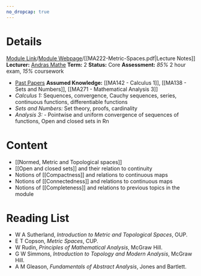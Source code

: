 ```yaml
---
no_dropcap: true
---
```

# Details
[Module Link](https://courses.warwick.ac.uk/modules/2024/MA222-10)/[Module Webpage](https://warwick.ac.uk/fac/sci/maths/currentstudents/ughandbook/ext/ma222/)/[[MA222-Metric-Spaces.pdf|Lecture Notes]]
**Lecturer:** [Andras Mathe](https://warwick.ac.uk/fac/sci/maths/people/staff/Andras_Mathe/)
**Term:** 2
**Status:** Core
**Assessment:** *85%* 2 hour exam, *15%* coursework
- [Past Papers](https://warwick.ac.uk/exampapers?q=MA222)
**Assumed Knowledge:** [[MA142 - Calculus 1]], [[MA138 - Sets and Numbers]], [[MA271 - Mathematical Analysis 3]]
- *Calculus 1:* Sequences, convergence, Cauchy sequences, series, continuous functions, differentiable functions 
- *Sets and Numbers:* Set theory, proofs, cardinality
- *Analysis 3:* - Pointwise and uniform convergence of sequences of functions, Open and closed sets in Rn

# Content 
- [[Normed, Metric and Topological spaces]]
- [[Open and closed sets]] and their relation to continuity
- Notions of [[Compactness]] and relations to continuous maps
- Notions of [[Connectedness]] and relations to continuous maps
- Notions of [[Completeness]] and relations to previous topics in the module

# Reading List
- W A Sutherland, _Introduction to Metric and Topological Spaces_, OUP. 
- E T Copson, _Metric Spaces_, CUP.  
- W Rudin, _Principles of Mathematical Analysis_, McGraw Hill.  
- G W Simmons, _Introduction to Topology and Modern Analysis_, McGraw Hill.  
- A M Gleason, _Fundamentals of Abstract Analysis_, Jones and Bartlett.